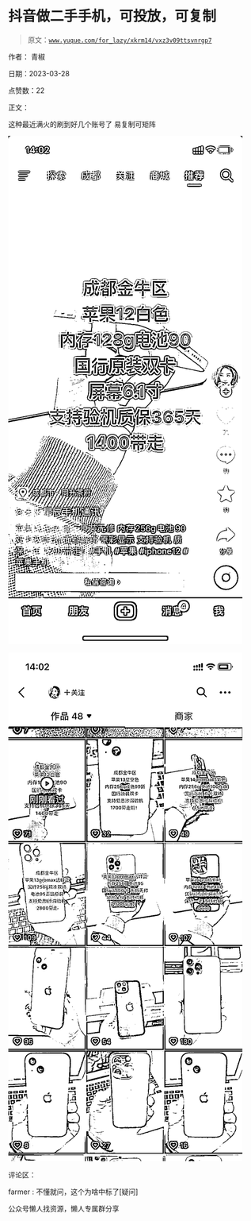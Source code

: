 # 抖音做二手手机，可投放，可复制

> 原文：[`www.yuque.com/for_lazy/xkrm14/vxz3v09ttsvnrgp7`](https://www.yuque.com/for_lazy/xkrm14/vxz3v09ttsvnrgp7)

作者： 青椒

日期：2023-03-28

点赞数：22

正文：

这种最近满火的刷到好几个账号了 易复制可矩阵

![](img/1f14092bf66c75f14a8390596fce039b.png)  

![](img/160f6dcfdffa2d0ba4cb07815bfe9ff4.png)  

评论区：

farmer : 不懂就问，这个为啥中标了[疑问]

公众号懒人找资源，懒人专属群分享

